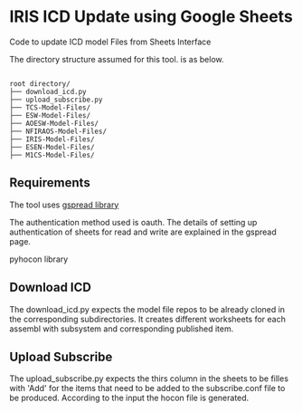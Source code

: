 # IRIS ICD Update using Google Sheets
Code to update ICD model Files from Sheets Interface

The directory structure assumed for this tool. is as below.


```

root directory/
├── download_icd.py
├── upload_subscribe.py
├── TCS-Model-Files/
├── ESW-Model-Files/
├── AOESW-Model-Files/
├── NFIRAOS-Model-Files/
├── IRIS-Model-Files/
├── ESEN-Model-Files/
├── M1CS-Model-Files/
```
## Requirements
The tool uses [gspread library](https://github.com/burnash/gspread)

The authentication method used is oauth. The details of setting up authentication of sheets for read and write are explained in the gspread page.

pyhocon library
## Download ICD
The download_icd.py expects the model file repos to be already cloned in the corresponding subdirectories. It creates different worksheets for each assembl with subsystem and corresponding published item.

## Upload Subscribe
The upload_subscribe.py expects the thirs column in the sheets to be filles with 'Add' for the items that need to be added to the subscribe.conf file to be produced. According to the input the hocon file is generated.

